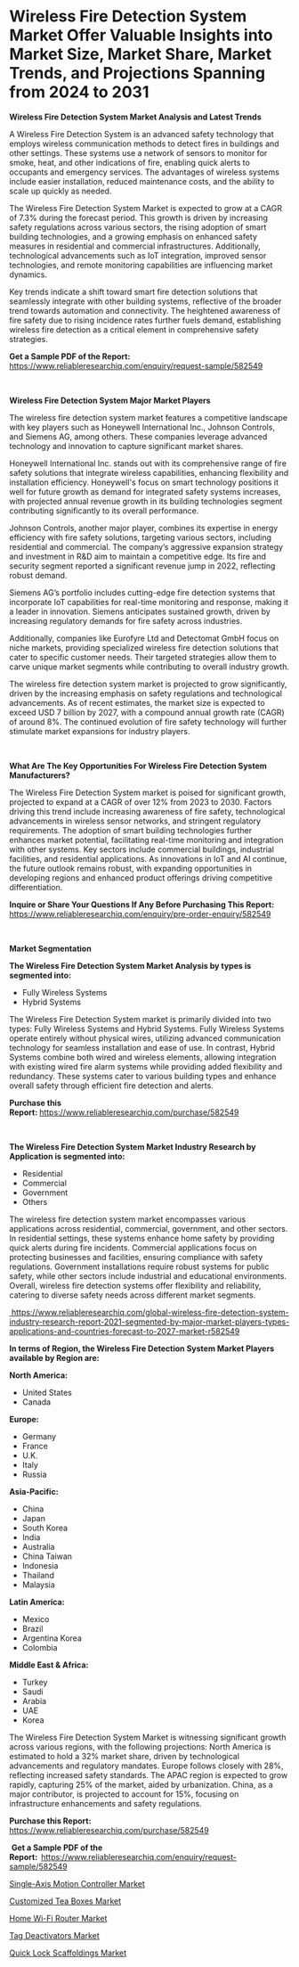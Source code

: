 <p><h1>Wireless Fire Detection System Market Offer Valuable Insights into Market Size, Market Share, Market Trends, and Projections Spanning from 2024 to 2031</h1></p><p><strong>Wireless Fire Detection System Market Analysis and Latest Trends</strong></p>
<p><p>A Wireless Fire Detection System is an advanced safety technology that employs wireless communication methods to detect fires in buildings and other settings. These systems use a network of sensors to monitor for smoke, heat, and other indications of fire, enabling quick alerts to occupants and emergency services. The advantages of wireless systems include easier installation, reduced maintenance costs, and the ability to scale up quickly as needed.</p><p>The Wireless Fire Detection System Market is expected to grow at a CAGR of 7.3% during the forecast period. This growth is driven by increasing safety regulations across various sectors, the rising adoption of smart building technologies, and a growing emphasis on enhanced safety measures in residential and commercial infrastructures. Additionally, technological advancements such as IoT integration, improved sensor technologies, and remote monitoring capabilities are influencing market dynamics. </p><p>Key trends indicate a shift toward smart fire detection solutions that seamlessly integrate with other building systems, reflective of the broader trend towards automation and connectivity. The heightened awareness of fire safety due to rising incidence rates further fuels demand, establishing wireless fire detection as a critical element in comprehensive safety strategies.</p></p>
<p><strong>Get a Sample PDF of the Report:&nbsp;</strong> <a href="https://www.reliableresearchiq.com/enquiry/request-sample/582549?utm_campaign=1412&utm_medium=2&utm_source=Github&utm_content=ia&utm_term=12102024&utm_id=wireless-fire-detection-system">https://www.reliableresearchiq.com/enquiry/request-sample/582549</a></p>
<p>&nbsp;</p>
<p><strong>Wireless Fire Detection System Major Market Players</strong></p>
<p><p>The wireless fire detection system market features a competitive landscape with key players such as Honeywell International Inc., Johnson Controls, and Siemens AG, among others. These companies leverage advanced technology and innovation to capture significant market shares.</p><p>Honeywell International Inc. stands out with its comprehensive range of fire safety solutions that integrate wireless capabilities, enhancing flexibility and installation efficiency. Honeywell's focus on smart technology positions it well for future growth as demand for integrated safety systems increases, with projected annual revenue growth in its building technologies segment contributing significantly to its overall performance.</p><p>Johnson Controls, another major player, combines its expertise in energy efficiency with fire safety solutions, targeting various sectors, including residential and commercial. The company’s aggressive expansion strategy and investment in R&D aim to maintain a competitive edge. Its fire and security segment reported a significant revenue jump in 2022, reflecting robust demand.</p><p>Siemens AG’s portfolio includes cutting-edge fire detection systems that incorporate IoT capabilities for real-time monitoring and response, making it a leader in innovation. Siemens anticipates sustained growth, driven by increasing regulatory demands for fire safety across industries.</p><p>Additionally, companies like Eurofyre Ltd and Detectomat GmbH focus on niche markets, providing specialized wireless fire detection solutions that cater to specific customer needs. Their targeted strategies allow them to carve unique market segments while contributing to overall industry growth.</p><p>The wireless fire detection system market is projected to grow significantly, driven by the increasing emphasis on safety regulations and technological advancements. As of recent estimates, the market size is expected to exceed USD 7 billion by 2027, with a compound annual growth rate (CAGR) of around 8%. The continued evolution of fire safety technology will further stimulate market expansions for industry players.</p></p>
<p>&nbsp;</p>
<p><strong>What Are The Key Opportunities For Wireless Fire Detection System Manufacturers?</strong></p>
<p><p>The Wireless Fire Detection System market is poised for significant growth, projected to expand at a CAGR of over 12% from 2023 to 2030. Factors driving this trend include increasing awareness of fire safety, technological advancements in wireless sensor networks, and stringent regulatory requirements. The adoption of smart building technologies further enhances market potential, facilitating real-time monitoring and integration with other systems. Key sectors include commercial buildings, industrial facilities, and residential applications. As innovations in IoT and AI continue, the future outlook remains robust, with expanding opportunities in developing regions and enhanced product offerings driving competitive differentiation.</p></p>
<p><strong>Inquire or Share Your Questions If Any Before Purchasing This Report:</strong> <a href="https://www.reliableresearchiq.com/enquiry/pre-order-enquiry/582549?utm_campaign=1412&utm_medium=2&utm_source=Github&utm_content=ia&utm_term=12102024&utm_id=wireless-fire-detection-system">https://www.reliableresearchiq.com/enquiry/pre-order-enquiry/582549</a></p>
<p>&nbsp;</p>
<p><strong>Market Segmentation</strong></p>
<p><strong>The Wireless Fire Detection System Market Analysis by types is segmented into:</strong></p>
<p><ul><li>Fully Wireless Systems</li><li>Hybrid Systems</li></ul></p>
<p><p>The Wireless Fire Detection System market is primarily divided into two types: Fully Wireless Systems and Hybrid Systems. Fully Wireless Systems operate entirely without physical wires, utilizing advanced communication technology for seamless installation and ease of use. In contrast, Hybrid Systems combine both wired and wireless elements, allowing integration with existing wired fire alarm systems while providing added flexibility and redundancy. These systems cater to various building types and enhance overall safety through efficient fire detection and alerts.</p></p>
<p><strong>Purchase this Report:&nbsp;</strong><a href="https://www.reliableresearchiq.com/purchase/582549?utm_campaign=1412&utm_medium=2&utm_source=Github&utm_content=ia&utm_term=12102024&utm_id=wireless-fire-detection-system">https://www.reliableresearchiq.com/purchase/582549</a></p>
<p>&nbsp;</p>
<p><strong>The Wireless Fire Detection System Market Industry Research by Application is segmented into:</strong></p>
<p><ul><li>Residential</li><li>Commercial</li><li>Government</li><li>Others</li></ul></p>
<p><p>The wireless fire detection system market encompasses various applications across residential, commercial, government, and other sectors. In residential settings, these systems enhance home safety by providing quick alerts during fire incidents. Commercial applications focus on protecting businesses and facilities, ensuring compliance with safety regulations. Government installations require robust systems for public safety, while other sectors include industrial and educational environments. Overall, wireless fire detection systems offer flexibility and reliability, catering to diverse safety needs across different market segments.</p></p>
<p><a href="https://www.reliableresearchiq.com/global-wireless-fire-detection-system-industry-research-report-2021-segmented-by-major-market-players-types-applications-and-countries-forecast-to-2027-market-r582549?utm_campaign=1412&utm_medium=2&utm_source=Github&utm_content=ia&utm_term=12102024&utm_id=wireless-fire-detection-system">&nbsp;https://www.reliableresearchiq.com/global-wireless-fire-detection-system-industry-research-report-2021-segmented-by-major-market-players-types-applications-and-countries-forecast-to-2027-market-r582549</a></p>
<p><strong>In terms of Region, the Wireless Fire Detection System Market Players available by Region are:</strong></p>
<p>
    <p> <strong> North America: </strong>
        <ul>
            <li>United States</li>
            <li>Canada</li>
        </ul>
        </p> 
    <p> <strong> Europe: </strong>
        <ul>
            <li>Germany</li>
            <li>France</li>
            <li>U.K.</li>
            <li>Italy</li>
            <li>Russia</li>
        </ul>
        </p> 
    <p> <strong> Asia-Pacific: </strong>
        <ul>
            <li>China</li>
            <li>Japan</li>
            <li>South Korea</li>
            <li>India</li>
            <li>Australia</li>
            <li>China Taiwan</li>
            <li>Indonesia</li>
            <li>Thailand</li>
            <li>Malaysia</li>
        </ul>
        </p> 
    <p> <strong> Latin America: </strong>
        <ul>
            <li>Mexico</li>
            <li>Brazil</li>
            <li>Argentina Korea</li>
            <li>Colombia</li>
        </ul>
        </p> 
    <p> <strong> Middle East & Africa: </strong>
        <ul>
            <li>Turkey</li>
            <li>Saudi</li>
            <li>Arabia</li>
            <li>UAE</li>
            <li>Korea</li>
        </ul>
    </p>
    </p>
<p><p>The Wireless Fire Detection System Market is witnessing significant growth across various regions, with the following projections: North America is estimated to hold a 32% market share, driven by technological advancements and regulatory mandates. Europe follows closely with 28%, reflecting increased safety standards. The APAC region is expected to grow rapidly, capturing 25% of the market, aided by urbanization. China, as a major contributor, is projected to account for 15%, focusing on infrastructure enhancements and safety regulations.</p></p>
<p><strong>Purchase this Report: </strong><a href="https://www.reliableresearchiq.com/purchase/582549?utm_campaign=1412&utm_medium=2&utm_source=Github&utm_content=ia&utm_term=12102024&utm_id=wireless-fire-detection-system">https://www.reliableresearchiq.com/purchase/582549</a></p>
<p>&nbsp;<strong>Get a Sample PDF of the Report:&nbsp;&nbsp;</strong><a href="https://www.reliableresearchiq.com/enquiry/request-sample/582549?utm_campaign=1412&utm_medium=2&utm_source=Github&utm_content=ia&utm_term=12102024&utm_id=wireless-fire-detection-system">https://www.reliableresearchiq.com/enquiry/request-sample/582549</a></p>
<p><strong></strong></p>
<p><p><a href="https://www.linkedin.com/pulse/single-axis-motion-controller-market-trends-focusing-fvkke?utm_campaign=1412&utm_medium=2&utm_source=Github&utm_content=ia&utm_term=12102024&utm_id=wireless-fire-detection-system">Single-Axis Motion Controller Market</a></p><p><a href="https://github.com/marloy8/Market-Research-Report-List-6/blob/main/customized-tea-boxes-market.md?utm_campaign=1412&utm_medium=2&utm_source=Github&utm_content=ia&utm_term=12102024&utm_id=wireless-fire-detection-system">Customized Tea Boxes Market</a></p><p><a href="https://github.com/hgf64gh/Market-Research-Report-List-1/blob/main/home-wi-fi-router-market.md?utm_campaign=1412&utm_medium=2&utm_source=Github&utm_content=ia&utm_term=12102024&utm_id=wireless-fire-detection-system">Home Wi-Fi Router Market</a></p><p><a href="https://www.linkedin.com/pulse/investment-opportunities-tag-deactivators-sector-risk-sc1oe?utm_campaign=1412&utm_medium=2&utm_source=Github&utm_content=ia&utm_term=12102024&utm_id=wireless-fire-detection-system">Tag Deactivators Market</a></p><p><a href="https://www.linkedin.com/pulse/quick-lock-scaffoldings-market-revolution-2024-2031-trends-y6ame?utm_campaign=1412&utm_medium=2&utm_source=Github&utm_content=ia&utm_term=12102024&utm_id=wireless-fire-detection-system">Quick Lock Scaffoldings Market</a></p></p>